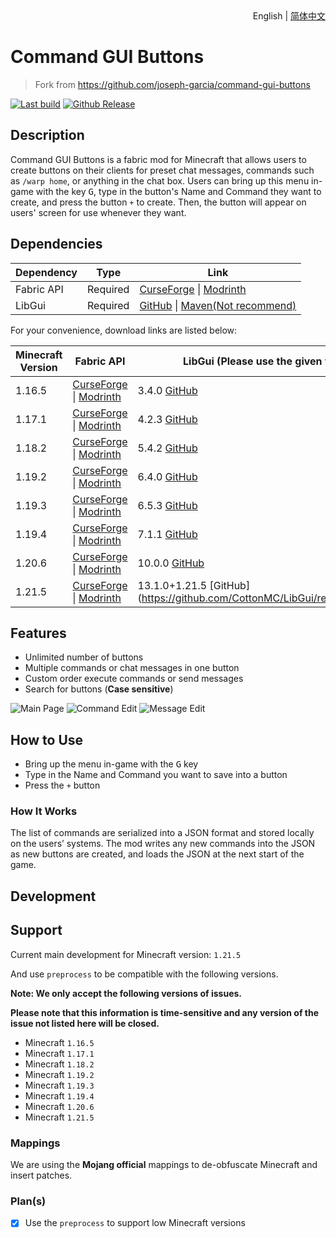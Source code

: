 <div align="right">
  English
  |
  <a title="简体中文" href="./README_ZH_CN.md">简体中文</a>
</div>

# Command GUI Buttons

> Fork from https://github.com/joseph-garcia/command-gui-buttons

[![Last build](https://img.shields.io/github/actions/workflow/status/MSDNicrosoft/Command-GUI-Buttons/Build.yml?label=Last%20build&style=flat-square)](https://github.com/MSDNicrosoft/Command-GUI-Buttons/workflows/Build.yml)
[![Github Release](https://img.shields.io/github/v/release/MSDNicrosoft/Command-GUI-Buttons?label=Github%20Release&style=flat-square)](https://github.com/MSDNicrosoft/Command-GUI-Buttons/releases)

## Description

Command GUI Buttons is a fabric mod for Minecraft that allows users to create buttons on their clients
for preset chat messages, commands such as `/warp home`, or anything in the chat box.
Users can bring up this menu in-game with the key <kbd>G</kbd>, type in the button's Name and Command they want to
create, and press the button `+` to create. Then, the button will appear on users' screen for use whenever they want.

## Dependencies

| Dependency | Type     | Link                                                                                                                                                           |
|------------|----------|----------------------------------------------------------------------------------------------------------------------------------------------------------------|
| Fabric API | Required | [CurseForge](https://www.curseforge.com/minecraft/mc-mods/fabric-api) \| [Modrinth](https://modrinth.com/mod/fabric-api/)                                      | 
| LibGui     | Required | [GitHub](https://github.com/CottonMC/LibGui/releases) \| [Maven(Not recommend)](https://server.bbkr.space/artifactory/libs-release/io/github/cottonmc/LibGui/) |

For your convenience, download links are listed below:

| Minecraft Version | Fabric API                                                                                                                                                      | LibGui (**Please use the given version**)                                     |
|-------------------|-----------------------------------------------------------------------------------------------------------------------------------------------------------------|-------------------------------------------------------------------------------|
| 1.16.5            | [CurseForge](https://www.curseforge.com/minecraft/mc-mods/fabric-api/files?version=1.16.5) \| [Modrinth](https://modrinth.com/mod/fabric-api/versions?g=1.16.5) | 3.4.0 [GitHub](https://github.com/CottonMC/LibGui/releases/tag/3.4.0)         |
| 1.17.1            | [CurseForge](https://www.curseforge.com/minecraft/mc-mods/fabric-api/files?version=1.17.1) \| [Modrinth](https://modrinth.com/mod/fabric-api/versions?g=1.17.1) | 4.2.3 [GitHub](https://github.com/CottonMC/LibGui/releases/tag/4.2.3)         |
| 1.18.2            | [CurseForge](https://www.curseforge.com/minecraft/mc-mods/fabric-api/files?version=1.18.2) \| [Modrinth](https://modrinth.com/mod/fabric-api/versions?g=1.18.2) | 5.4.2 [GitHub](https://github.com/CottonMC/LibGui/releases/tag/5.4.2)         |
| 1.19.2            | [CurseForge](https://www.curseforge.com/minecraft/mc-mods/fabric-api/files?version=1.19.2) \| [Modrinth](https://modrinth.com/mod/fabric-api/versions?g=1.19.2) | 6.4.0 [GitHub](https://github.com/CottonMC/LibGui/releases/tag/6.4.0)         |
| 1.19.3            | [CurseForge](https://www.curseforge.com/minecraft/mc-mods/fabric-api/files?version=1.19.3) \| [Modrinth](https://modrinth.com/mod/fabric-api/versions?g=1.19.3) | 6.5.3 [GitHub](https://github.com/CottonMC/LibGui/releases/tag/6.5.3)         |
| 1.19.4            | [CurseForge](https://www.curseforge.com/minecraft/mc-mods/fabric-api/files?version=1.19.4) \| [Modrinth](https://modrinth.com/mod/fabric-api/versions?g=1.19.4) | 7.1.1 [GitHub](https://github.com/CottonMC/LibGui/releases/tag/7.1.1)         |
| 1.20.6            | [CurseForge](https://www.curseforge.com/minecraft/mc-mods/fabric-api/files?version=1.20.6) \| [Modrinth](https://modrinth.com/mod/fabric-api/versions?g=1.20.6) | 10.0.0 [GitHub](https://github.com/CottonMC/LibGui/releases/tag/10.0.0)       |
| 1.21.5            | [CurseForge](https://www.curseforge.com/minecraft/mc-mods/fabric-api/files?version=1.21.5) \| [Modrinth](https://modrinth.com/mod/fabric-api/versions?g=1.21.5) | 13.1.0+1.21.5 [GitHub](https://github.com/CottonMC/LibGui/releases/tag/13.1.0 |

## Features

- Unlimited number of buttons
- Multiple commands or chat messages in one button
- Custom order execute commands or send messages
- Search for buttons (**Case sensitive**)

![Main Page](./.github/preview/main_page.png)
![Command Edit](./.github/preview/command.png)
![Message Edit](.github/preview/message.png)

## How to Use

- Bring up the menu in-game with the <kbd>G</kbd> key
- Type in the Name and Command you want to save into a button
- Press the `+` button

### How It Works

The list of commands are serialized into a JSON format and stored locally on the users’ systems. The mod writes any new
commands into the JSON as new buttons are created, and loads the JSON at the next start of the game.

## Development

## Support

Current main development for Minecraft version: `1.21.5`

And use `preprocess` to be compatible with the following versions.

**Note: We only accept the following versions of issues.**

**Please note that this information is time-sensitive and any version of the issue not listed here will be closed.**

- Minecraft `1.16.5`
- Minecraft `1.17.1`
- Minecraft `1.18.2`
- Minecraft `1.19.2`
- Minecraft `1.19.3`
- Minecraft `1.19.4`
- Minecraft `1.20.6`
- Minecraft `1.21.5`

### Mappings

We are using the **Mojang official** mappings to de-obfuscate Minecraft and insert patches.

### Plan(s)

- [x] Use the `preprocess` to support low Minecraft versions
